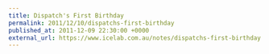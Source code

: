 ```yaml
---
title: Dispatch's First Birthday
permalink: 2011/12/10/dispatchs-first-birthday
published_at: 2011-12-09 22:30:00 +0000
external_url: https://www.icelab.com.au/notes/dispatchs-first-birthday
---
```

